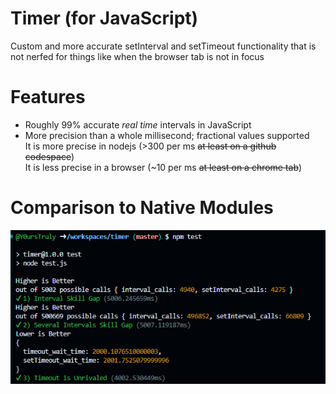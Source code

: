 # Timer (for JavaScript)
Custom and more accurate setInterval and setTimeout functionality that is not nerfed for things like when the browser tab is not in focus

# Features
- Roughly 99% accurate _real time_ intervals in JavaScript
- More precision than a whole millisecond; fractional values supported
<br>It is more precise in nodejs (>300 per ms ~~at least on a github codespace~~)
<br>It is less precise in a browser (~10 per ms ~~at least on a chrome tab~~)

# Comparison to Native Modules
![test image](image.png)